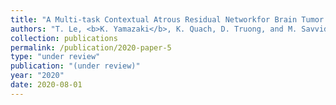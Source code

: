 ```yaml
---
title: "A Multi-task Contextual Atrous Residual Networkfor Brain Tumor Detection & Segmentation"
authors: "T. Le, <b>K. Yamazaki</b>, K. Quach, D. Truong, and M. Savvides"
collection: publications
permalink: /publication/2020-paper-5
type: "under review"
publication: "(under review)"
year: "2020"
date: 2020-08-01
---
```

